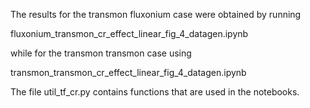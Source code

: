 The results for the transmon fluxonium case were obtained by running

fluxonium_transmon_cr_effect_linear_fig_4_datagen.ipynb

while for the transmon transmon case using

transmon_transmon_cr_effect_linear_fig_4_datagen.ipynb

The file util_tf_cr.py contains functions that are used in the notebooks.
